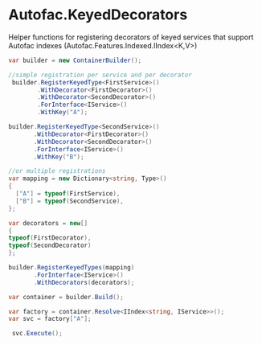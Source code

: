 # Autofac.KeyedDecorators
Helper functions for registering decorators of keyed services that support Autofac indexes (Autofac.Features.Indexed.IIndex&lt;K,V>)

```C#
var builder = new ContainerBuilder();

//simple registration per service and per decorator
 builder.RegisterKeyedType<FirstService>()
        .WithDecorator<FirstDecorator>()
        .WithDecorator<SecondDecorator>()
        .ForInterface<IService>()
        .WithKey("A");

builder.RegisterKeyedType<SecondService>()
       .WithDecorator<FirstDecorator>()
       .WithDecorator<SecondDecorator>()
       .ForInterface<IService>()
       .WithKey("B");

//or multiple registrations
var mapping = new Dictionary<string, Type>()
{
  ["A"] = typeof(FirstService),
  ["B"] = typeof(SecondService),
};

var decorators = new[]
{
typeof(FirstDecorator),
typeof(SecondDecorator)
};

builder.RegisterKeyedTypes(mapping)
       .ForInterface<IService>()
       .WithDecorators(decorators);

var container = builder.Build();

var factory = container.Resolve<IIndex<string, IService>>();
var svc = factory["A"];

 svc.Execute();
 ```
